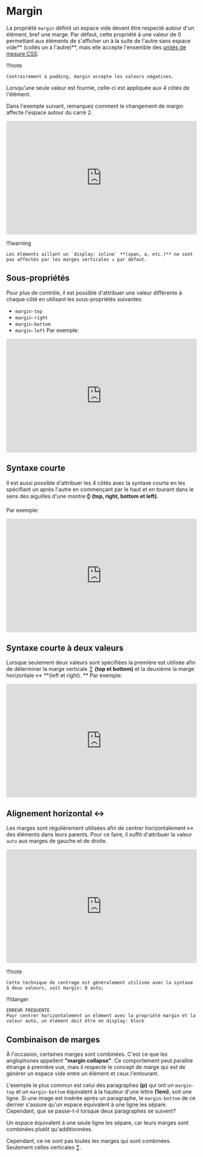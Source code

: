 # Margin
La propriété `margin` définit un espace vide devant être respecté autour d'un élément, bref une marge. Par défaut, cette propriété à une valeur de 0 permettant aux éléments de s'afficher un à la suite de l'autre sans espace vide** (collés un à l'autre)**, mais elle accepte l'ensemble des <u>unités de mesure CSS</u>.

!!!note

    Contrairement à padding, margin accepte les valeurs négatives.

Lorsqu'une seule valeur est fournie, celle-ci est appliquée aux 4 côtés de l'élément.

Dans l'exemple suivant, remarquez comment le changement de margin affecte l'espace autour du carré 2.

<iframe height="300" style="width: 100%;" scrolling="no" title="Margin" src="https://codepen.io/tim-momo/embed/WNKyjGW?default-tab=html%2Cresult" frameborder="no" loading="lazy" allowtransparency="true" allowfullscreen="true">
  See the Pen <a href="https://codepen.io/tim-momo/pen/WNKyjGW">
  Margin</a> by TIM Montmorency (<a href="https://codepen.io/tim-momo">@tim-momo</a>)
  on <a href="https://codepen.io">CodePen</a>.
</iframe>

!!!warning

    Les éléments aillant un `display: inline` **(span, a, etc.)** ne sont pas affectés par les marges verticales ↕️ par défaut.

## Sous-propriétés

Pour plus de contrôle, il est possible d'attribuer une valeur différente à chaque côté en utilisant les sous-propriétés suivantes:

- `margin-top`
- `margin-right`
- `margin-bottom`
- `margin-left`
Par exemple:
<iframe height="300" style="width: 100%;" scrolling="no" title="Margin - Sub-properties" src="https://codepen.io/tim-momo/embed/xxJzddd?default-tab=html%2Cresult" frameborder="no" loading="lazy" allowtransparency="true" allowfullscreen="true">
  See the Pen <a href="https://codepen.io/tim-momo/pen/xxJzddd">
  Margin - Sub-properties</a> by TIM Montmorency (<a href="https://codepen.io/tim-momo">@tim-momo</a>)
  on <a href="https://codepen.io">CodePen</a>.
</iframe>

## Syntaxe courte

Il est aussi possible d'attribuer les 4 côtés avec la syntaxe courte en les spécifiant un après l'autre en commençant par le haut et en tourant dans le sens des aiguilles d'une montre ⌚️ **(top, right, bottom et left)**.

Par exemple:
<iframe height="300" style="width: 100%;" scrolling="no" title="Margin - Multiple values" src="https://codepen.io/tim-momo/embed/xxJzdXr?default-tab=html%2Cresult" frameborder="no" loading="lazy" allowtransparency="true" allowfullscreen="true">
  See the Pen <a href="https://codepen.io/tim-momo/pen/xxJzdXr">
  Margin - Multiple values</a> by TIM Montmorency (<a href="https://codepen.io/tim-momo">@tim-momo</a>)
  on <a href="https://codepen.io">CodePen</a>.
</iframe>

## Syntaxe courte à deux valeurs
Lorsque seulement deux valeurs sont spécifiées la première est utilisée afin de déterminer la marge verticale ↕️ **(top et bottom)** et la deuxième la marge horizontale ↔️ **(left et right).
**
Par exemple:
<iframe height="300" style="width: 100%;" scrolling="no" title="Margin - Two values" src="https://codepen.io/tim-momo/embed/MWBXmQK?default-tab=html%2Cresult" frameborder="no" loading="lazy" allowtransparency="true" allowfullscreen="true">
  See the Pen <a href="https://codepen.io/tim-momo/pen/MWBXmQK">
  Margin - Two values</a> by TIM Montmorency (<a href="https://codepen.io/tim-momo">@tim-momo</a>)
  on <a href="https://codepen.io">CodePen</a>.
</iframe>

## Alignement horizontal ↔️

Les marges sont régulièrement utilisées afin de centrer horizontalement ↔️ des éléments dans leurs parents. Pour ce faire, il suffit d'attribuer la valeur `auto` aux marges de gauche et de droite.

<iframe height="300" style="width: 100%;" scrolling="no" title="Margin - Centered" src="https://codepen.io/tim-momo/embed/dyjKWem?default-tab=html%2Cresult" frameborder="no" loading="lazy" allowtransparency="true" allowfullscreen="true">
  See the Pen <a href="https://codepen.io/tim-momo/pen/dyjKWem">
  Margin - Centered</a> by TIM Montmorency (<a href="https://codepen.io/tim-momo">@tim-momo</a>)
  on <a href="https://codepen.io">CodePen</a>.
</iframe>

!!!note
    
    Cette technique de centrage est généralement utilisée avec la syntaxe à deux valeurs, soit margin: 0 auto;


!!!danger

    ERREUR FRÉQUENTE
    Pour centrer horizontalement un élément avec la propriété margin et la valeur auto, un élément doit être en display: block


## Combinaison de marges

À l'occasion, certaines marges sont combinées. C'est ce que les anglophones appellent **"margin collapse"**. Ce comportement peut paraître étrange à première vue, mais il respecte le concept de marge qui est de générer un espace vide entre un élément et ceux l'entourant.

L'exemple le plus commun est celui des paragraphes **(p)** qui ont un `margin-top` et un `margin-bottom` équivalent à la hauteur d'une lettre **(1em)**, soit une ligne. Si une image est insérée après un paragraphe, le `margin-bottom` de ce dernier s'assure qu'un espace équivalent à une ligne les sépare. Cependant, que se passe-t-il lorsque deux paragraphes se suivent?

Un espace équivalent à une seule ligne les sépare, car leurs marges sont combinées plutôt qu'additionnées.

Cependant, ce ne sont pas toutes les marges qui sont combinées. Seulement celles verticales ↕️.
